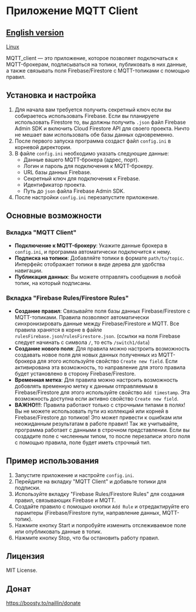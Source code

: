 # Приложение MQTT Client

[English version](README.md)
---
[Linux](https://github.com/Naillin/MQTT_Rules.git)

MQTT_client — это приложение, которое позволяет подключаться к MQTT-брокерам, подписываться на топики, публиковать в них данные, а также связывать поля Firebase/Firestore с MQTT-топиками с помощью правил.

## Установка и настройка

1. Для начала вам требуется получить секретный ключ если вы собираетесь использовать Firebase. Если вы планируете использовать Firestore то, вы должны получить `.json` файл Firebase Admin SDK и включить Cloud Firestore API для своего проекта. Ничто не мешает вам использовать обе базы данных одновременно.
2. После первого запуска программа создаст файл `config.ini` в корневой директории.
3. В файле `config.ini` необходимо указать следующие данные:
   - Данные вашего MQTT-брокера (адрес, порт).
   - Логин и пароль для подключения к MQTT-брокеру.
   - URL базы данных Firebase.
   - Секретный ключ для подключения к Firebase.
   - Идентификатор проекта.
   - Путь до `json` файла Firebase Admin SDK.
4. После настройки `config.ini` перезапустите приложение.

## Основные возможности

### Вкладка "MQTT Client"

- **Подключение к MQTT-брокеру**: Укажите данные брокера в `config.ini`, и программа автоматически подключится к нему.
- **Подписка на топики**: Добавляйте топики в формате `path/to/topic`. Интерфейс отображает топики в виде дерева для удобства навигации.
- **Публикация данных**: Вы можете отправлять сообщения в любой топик, на который подписаны.

### Вкладка "Firebase Rules/Firestore Rules"

- **Создание правил**: Связывайте поля базы данных Firebase/Firestore с MQTT-топиками. Правила позволяют автоматически синхронизировать данные между Firebase/Firestore и MQTT. Все правила хранятся в корне в файле `rulesFirebase.json`/`rulesFirestore.json`. (ссылки на поля Firebase следует начинать с символа `/`, то есть `/switch1/data`)
- **Создание нового поля**: Для правила можно настроить возможность создавать новое поля для новых данных полученных из MQTT-брокера для этого используйте свойство `Create new field`. Если активирована эта возможность, то направление для этого правила будет установлено в сторону Firebase/Firestore.
- **Временная метка**: Для правила можно настроить возможность добовлять временную метку к данным отправляемым в Firebase/Firestore для этого используйте свойство `Add timestamp`. Эта возможность доступна если активно свойство `Create new field`.
- **ВАЖНО!!!**: Правила работают только с строчными типами в полях! Вы не можете использовать пути из коллекций или корней в Firebase/Firestore до топиков! Это может привести к ошибкам или неожиданным результатам в работе правил! Так же учитывайте, программа работает с данными в строчном представлении. Если вы создадите поле с численным типом, то после перезаписи этого поля с помощью правила, поле будет иметь строчный тип.

## Пример использования

1. Запустите приложение и настройте `config.ini`.
2. Перейдите на вкладку "MQTT Client" и добавьте топики для подписки.
3. Используйте вкладку "Firebase Rules/Firestore Rules" для создания правил, связывающих Firebase и MQTT.
4. Создайте правило с помощью кнопки `Add Rule` и отредактируйте его парамтеры (Firebase/Firestore пути, направление данных, MQTT-топик).
5. Нажмите кнопку Start и попробуйте изменить отслеживаемое поле или опубликовать данные в топик.
6. Нажмите кнопку Stop, что бы остановить работу правил.

## Лицензия

MIT License.

## Донат

https://boosty.to/naillin/donate
